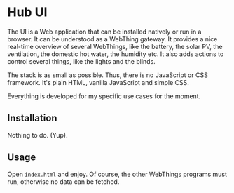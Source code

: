 # Hub UI

The UI is a Web application that can be installed natively or run in a
browser. It can be understood as a WebThing gateway. It provides a
nice real-time overview of several WebThings, like the battery, the
solar PV, the ventilation, the domestic hot water, the humidity
etc. It also adds actions to control several things, like the lights
and the blinds.

The stack is as small as possible. Thus, there is no JavaScript or CSS
framework. It's plain HTML, vanilla JavaScript and simple CSS.

Everything is developed for my specific use cases for the moment.

## Installation

Nothing to do. (Yup).

## Usage

Open `index.html` and enjoy. Of course, the other WebThings programs
must run, otherwise no data can be fetched.
